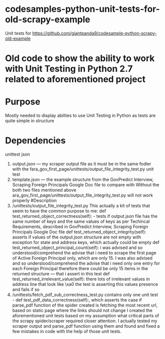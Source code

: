 # codesamples-python-unit-tests-for-old-scrapy-example
Unit tests for https://github.com/giantpanda9/codesample-python-scrapy-old-example
# Old code to show the ability to work with Unit Testing in Python 2.7 related to aforementioned project
# Purpose
Mostly needed to display abilties to use Unit Testing in Python as tests are quite simple in structure
# Dependencies
unittest
json
1. output.json — my scraper output file as it must be in the same fodler with the
fara_gov_first_page/unittests/output_file_integrity_test.py unit test
2. template.json — the example structure from the GovPredict Interview, Scraping Foreign
Principals Google Doc file to compare with
Without the both two files mentioned above
ara_gov_first_page/unittests/output_file_integrity_test.py will not work properly
#Description
1. /unittests/output_file_integrity_test.py
This actually a kit of tests that seem to have the common purpose to me:
def test_returned_object_correctness(self): - tests if output.json file has the same number of keys
and the same values of keys as per Techincal Requirements, described in GovPredict Interview,
Scraping Foreign Principals Google Doc file
def test_returned_object_integrity(self): asserts if values of the output.json structure are not empty
with exception for state and address keys, which actually could be empty
def test_returned_object_principal_count(self): i was advised and so understood/comprehend the
advise that i need to scrape the first page of Active Foreign Principal only, which are only 15. I was
also advised and so understood/comprehend the advise that i need only one entry for each
Foreign Principal therefore there could be only 15 items in the returned structure — that i assert in
this test
def test_returned_irrelevant_value(self): there lots of irrelevant values in address line that look
like \xa0 the test is asserting this values presence and fails if so
2. /unittests/fetch_pdf_sub_correctness_test.py contains only one unit test -
def test_pdf_data_correctness(self):, which asserts the case if parse_pdf function of the spider
created is fetching the most recent url, based on static page where the links should not change
I created the aforementioned unit tests based on my assumption what critical parts of the scrapy
spider/scraper required closer attention. I actually tested my scraper output and parse_pdf function
using them and found and fixed a few mistakes in code with the help of those unit tests.
